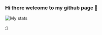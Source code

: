 ### Hi there welcome to my github page 👋

![My stats](https://github-readme-stats.vercel.app/api?username=nfpn&theme=github_dark_dimmed&show_icons=true)

[:)](https://img.devrant.com/devrant/rant/r_1922812_BqYh7.jpg)

<!--
**NFPN/NFPN** is a ✨ _special_ ✨ repository because its `README.md` (this file) appears on your GitHub profile.

Here are some ideas to get you started:

- 🔭 I’m currently working on ...
- 🌱 I’m currently learning ...
- 👯 I’m looking to collaborate on ...
- 🤔 I’m looking for help with ...
- 💬 Ask me about ...
- 📫 How to reach me: ...
- 😄 Pronouns: ...
- ⚡ Fun fact: ...
-->
